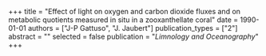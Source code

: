 +++
title = "Effect of light on oxygen and carbon dioxide fluxes and on metabolic quotients measured in situ in a zooxanthellate coral"
date = 1990-01-01
authors = ["J-P Gattuso", "J. Jaubert"]
publication_types = ["2"]
abstract = ""
selected = false
publication = "*Limnology and Oceanography*"
+++

